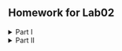 ## Homework for Lab02

<details>
  <summary>Part I</summary>
  <p>
  1. Создайте пустой репозиторий на сервисе github.com (или gitlab.com, или bitbucket.com).
  2. Выполните инструкцию по созданию первого коммита на странице репозитория, созданного на предыдущем шаге.
  ```
  $ git init
  $ git remote add origin https://github.com/lockeystorm/lab02_hw.git
  $ git pull origin master
  $ touch README.md && git add README.md
  $ git commit -m "first commit"
  $ git push -u origin master
  ```
  
  3. Создайте файл `hello_world.cpp` в локальной копии репозитория (который должен был появиться на шаге 2). Реализуйте программу Hello world на языке C++ используя плохой стиль кода. Например, после заголовочных файлов вставьте строку `using namespace std;`.
  ```
  $ cat > hello_world.cpp <<EOF
  > #include <iostream>
  > 
  > using namespace std;
  > 
  > int main() {
  >     cout << "Hello, World!" << endl;
  >     return 0;
  > }
  > EOF
  ```
  
  4. Добавьте этот файл в локальную копию репозитория.
  ```
  $ git add hello_world.cpp
  ```

  5. Закоммитьте изменения с осмысленным сообщением.
  ```
  $ git commit -m "added hello_world.cpp bad codestyle"
  [master d6e3abc] added hello_world.cpp bad codestyle
   1 file changed, 8 insertions(+)
   create mode 100644 hello_world.cpp
  ```

  6. Измените исходный код так, чтобы программа через стандартный поток ввода запрашивалось имя пользователя. А в стандартный поток вывода печаталось сообщение `Hello world from @name`, где `@name` имя пользователя.
  ```
  $ vim hello_world.cpp
  ```
  
  7. Закоммитьте новую версию программы. Почему не надо добавлять файл повторно `git add`?
  ```
  $ git commit -am "changed hello_world.cpp to hello world from <username>"
  [master 9bf230b] changed hello_world.cpp to hello world from <username>
   1 file changed, 5 insertions(+), 1 deletion(-)
  ```

  8. Запушьте изменения в удалённый репозиторий.
  ```
  $ git push
  Enumerating objects: 5, done.
  Counting objects: 100% (5/5), done.
  Compressing objects: 100% (3/3), done.
  Writing objects: 100% (3/3), 419 bytes | 69.00 KiB/s, done.
  Total 3 (delta 1), reused 0 (delta 0), pack-reused 0 (from 0)
  remote: Resolving deltas: 100% (1/1), completed with 1 local object.
  To https://github.com/lockeystorm/lab02_hw.git
     f12035e..9bf230b  master -> master
  ```

  9. Проверьте, что история коммитов доступна в удалённом репозитории.
  ```
  $ git log --oneline origin/master
  9bf230b (HEAD -> master, origin/master) changed hello_world.cpp to hello world from <username>
  f12035e Update minor mistake in hello_world.cpp
  d6e3abc added hello_world.cpp bad codestyle
  2f6e32c first commit
  1f81043 Initial commit

  $ git log --oneline
  9bf230b (HEAD -> master, origin/master) changed hello_world.cpp to hello world from <username>
  f12035e Update minor mistake in hello_world.cpp
  d6e3abc added hello_world.cpp bad codestyle
  2f6e32c first commit
  1f81043 Initial commit
  ```

  </p>
</details>

<details>
  <summary>Part II</summary>
  <p>
  1. В локальной копии репозитория создайте локальную ветку `patch1`.
  ```
  $ git checkout -b patch1
  Switched to a new branch 'patch1'
  ```
    
  2. Внесите изменения в ветке `patch1` по исправлению кода и избавления от `using namespace std;`.
  ```
  $ vim hello_world.cpp
  ```
  
  3. commit, push локальную ветку в удалённый репозиторий.
  ```
  $ git commit -am "removed 'using namespace std'"
  [patch1 77dc793] removed 'using namespace std'
   1 file changed, 5 insertions(+), 7 deletions(-)
  
  $ git push -u origin patch1
  Enumerating objects: 5, done.
  Counting objects: 100% (5/5), done.
  Compressing objects: 100% (3/3), done.
  Writing objects: 100% (3/3), 403 bytes | 403.00 KiB/s, done.
  Total 3 (delta 1), reused 0 (delta 0), pack-reused 0 (from 0)
  remote: Resolving deltas: 100% (1/1), completed with 1 local object.
  remote: 
  remote: Create a pull request for 'patch1' on GitHub by visiting:
  remote:      https://github.com/lockeystorm/lab02_hw/pull/new/patch1
  remote: 
  To https://github.com/lockeystorm/lab02_hw.git
   * [new branch]      patch1 -> patch1
  branch 'patch1' set up to track 'origin/patch1'.
  ```

  4. Проверьте, что ветка `patch1` доступна в удалённом репозитории.
  ```
  $ git ls-remote origin patch1
  77dc79360a7aef7c6bfcb4783e59d20d0fb66376	refs/heads/patch1
  ```

  git ls-remote — показывает информацию о ссылках (ветках, тегах) в удалённом репозитории
  origin — имя удалённого репозитория
  Если ветки нет, вывод будет пустым.
  
  5. Создайте pull-request `patch1 -> master`.
  base: master <- compare:patch1  Able to merge. These branches can be automatically merged.
  
  6. В локальной копии в ветке `patch1` добавьте в исходный код комментарии.
  ```
  $ vim hello_world.cpp
  ```
  
  7. commit, push.
  ```
  $ git commit -am "added comments to hello_world.cpp"
  $ git push
  ```

  8. Проверьте, что новые изменения есть в созданном на шаге 5 pull-request
  
  9. В удалённый репозитории выполните слияние PR `patch1 -> master` и удалите ветку `patch1` в удаленном репозитории.
  
  10. Локально выполните pull.
  ```
  $ git checkout master
  $ git pull
  remote: Enumerating objects: 1, done.
  remote: Counting objects: 100% (1/1), done.
  remote: Total 1 (delta 0), reused 0 (delta 0), pack-reused 0 (from 0)
  Unpacking objects: 100% (1/1), 905 bytes | 905.00 KiB/s, done.
  From https://github.com/lockeystorm/lab02_hw
     9bf230b..eddd190  master     -> origin/master
  Updating 9bf230b..eddd190
  Fast-forward
   hello_world.cpp | 12 +++++-------
   1 file changed, 5 insertions(+), 7 deletions(-)
  ```
  11. С помощью команды git log просмотрите историю в локальной версии ветки master.
  ```
  $ git log
  ```
  <details>
    <summary>Вывод истории коммитов:</summary>
    <p>
  ```
  commit eddd190df6ec2e325fa36cd7b57020940116dd4f (HEAD -> master, origin/master)
  Merge: 9bf230b 9f34459
  Author: lockeystorm <159271972+lockeystorm@users.noreply.github.com>
  Date:   Sun Mar 30 18:05:08 2025 +0300
  
      Merge pull request #1 from lockeystorm/patch1
      
      pull request patch1 with 2 commits to master
  
  commit 9f344595daee66eeb5721867e21d79cf3e08bca8 (origin/patch1, patch1)
  Author: lockeystorm <wallie4@ya.ru>
  Date:   Sat Mar 29 00:18:43 2025 +0300
  
      added comments to hello_world.cpp
  
  commit 77dc79360a7aef7c6bfcb4783e59d20d0fb66376
  Author: lockeystorm <wallie4@ya.ru>
  Date:   Fri Mar 28 23:43:32 2025 +0300
  
      removed 'using namespace std'
  
  commit 9bf230b7f8c10ecc70323e9563192286448df229
  Author: lockeystorm <wallie4@ya.ru>
  Date:   Fri Mar 28 23:03:43 2025 +0300
  
      changed hello_world.cpp to hello world from <username>
  
  commit f12035e0aadfe2e7211a5d603e7115d49b1347d5
  Author: lockeystorm <159271972+lockeystorm@users.noreply.github.com>
  Date:   Fri Mar 28 22:51:05 2025 +0300
  
      Update minor mistake in hello_world.cpp
  
  commit d6e3abccbbad01a988a4a98a795c7a904e753c20
  Author: lockeystorm <wallie4@ya.ru>
  Date:   Fri Mar 28 21:59:05 2025 +0300
  
      added hello_world.cpp bad codestyle
  
  commit 2f6e32cc35fd045cc8b0d7c3cd063741995ef707
  Author: lockeystorm <wallie4@ya.ru>
  Date:   Fri Mar 28 21:17:13 2025 +0300
  
      first commit
  
  commit 1f81043d57d94502b3a9602393301fa1ce496b01
  Author: lockeystorm <159271972+lockeystorm@users.noreply.github.com>
  Date:   Fri Mar 28 16:56:07 2025 +0300
  
      Initial commit
  ```
    </p>
    </details>
  12. Удалите локальную ветку `patch1`.
  ```
  $ git branch -d patch1
  Deleted branch patch1 (was 9f34459).
  
  $ git fetch -p
  From https://github.com/lockeystorm/lab02_hw
   - [deleted]         (none)     -> origin/patch1
  ```
  </p>
</details>

<details>
  <summary>Part III</summary>
  <p>
  1. Создайте новую локальную ветку `patch2`.
  ```
  $ git checkout -b patch2
  Switched to a new branch 'patch2'
  ```

  2. Измените *code style* с помощью утилиты *clang-format*. Например, используя опцию `-style=Mozilla`.
  ```
  $ clang-format -i -style=Mozilla hello_world.cpp
  ```
  
  3. commit, push, создайте pull-request `patch2 -> master`.
  ```
  $ git commit -am "change codestyle of hello_world.cpp"
  [patch2 7ac9995] change codestyle of hello_world.cpp
   1 file changed, 8 insertions(+), 6 deletions(-)
  
  $ git push -u origin patch2
  Enumerating objects: 5, done.
  Counting objects: 100% (5/5), done.
  Compressing objects: 100% (3/3), done.
  Writing objects: 100% (3/3), 364 bytes | 364.00 KiB/s, done.
  Total 3 (delta 2), reused 0 (delta 0), pack-reused 0 (from 0)
  remote: Resolving deltas: 100% (2/2), completed with 2 local objects.
  remote: 
  remote: Create a pull request for 'patch2' on GitHub by visiting:
  remote:      https://github.com/lockeystorm/lab02_hw/pull/new/patch2
  remote: 
  To https://github.com/lockeystorm/lab02_hw.git
   * [new branch]      patch2 -> patch2
  branch 'patch2' set up to track 'origin/patch2'.
  ```
  
  4. В ветке `master` в удаленном репозитории измените комментарии, например, расставьте знаки препинания, переведите комментарии на другой язык.
  делается через сайт
  
  5. Убедитесь, что в pull-request появились конфликты.
  
  6. Для этого локально выполните *pull + rebase* (точную последовательность команд, следует узнать самостоятельно). **Исправьте конфликты.**
  ```
  $ git pull --rebase origin master
  remote: Enumerating objects: 5, done.
  remote: Counting objects: 100% (5/5), done.
  remote: Compressing objects: 100% (3/3), done.
  remote: Total 3 (delta 2), reused 0 (delta 0), pack-reused 0 (from 0)
  Unpacking objects: 100% (3/3), 1.03 KiB | 1.03 MiB/s, done.
  From https://github.com/lockeystorm/lab02_hw
   * branch            master     -> FETCH_HEAD
     eddd190..2f50f9c  master     -> origin/master
  Auto-merging hello_world.cpp
  CONFLICT (content): Merge conflict in hello_world.cpp
  error: could not apply 7ac9995... change codestyle of hello_world.cpp
  hint: Resolve all conflicts manually, mark them as resolved with
  hint: "git add/rm <conflicted_files>", then run "git rebase --continue".
  hint: You can instead skip this commit: run "git rebase --skip".
  hint: To abort and get back to the state before "git rebase", run "git rebase --abort".
  hint: Disable this message with "git config advice.mergeConflict false"
  Could not apply 7ac9995... change codestyle of hello_world.cpp
  
  $ vim hello_world.cpp
  
  $ git add hello_world.cpp
  $ git rebase --continue
  [detached HEAD 91d6feb] change codestyle and translate comments of hello_world.cpp
   1 file changed, 8 insertions(+), 6 deletions(-)
  Successfully rebased and updated refs/heads/patch2.
  ```
  
  7. Сделайте *force push* в ветку `patch2`.
  ```
  $ git push --force-with-lease origin patch2
  Enumerating objects: 5, done.
  Counting objects: 100% (5/5), done.
  Compressing objects: 100% (3/3), done.
  Writing objects: 100% (3/3), 373 bytes | 373.00 KiB/s, done.
  Total 3 (delta 2), reused 0 (delta 0), pack-reused 0 (from 0)
  remote: Resolving deltas: 100% (2/2), completed with 2 local objects.
  To https://github.com/lockeystorm/lab02_hw.git
   + 7ac9995...91d6feb patch2 -> patch2 (forced update)
  ```
  
  8. Убедитесь, что в pull-request пропали конфликты.
  
  9. Вмержите pull-request `patch2 -> master`.
  
  </p>
</details>
